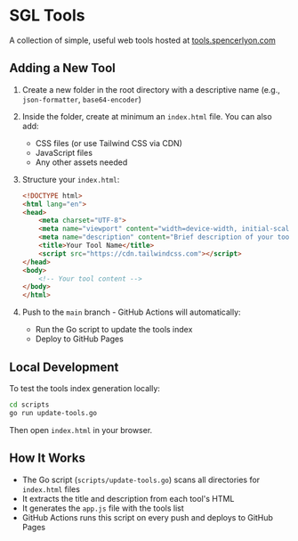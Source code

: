 # SGL Tools

A collection of simple, useful web tools hosted at [tools.spencerlyon.com](https://tools.spencerlyon.com)

## Adding a New Tool

1. Create a new folder in the root directory with a descriptive name (e.g., `json-formatter`, `base64-encoder`)

2. Inside the folder, create at minimum an `index.html` file. You can also add:
   - CSS files (or use Tailwind CSS via CDN)
   - JavaScript files
   - Any other assets needed

3. Structure your `index.html`:

   ```html
   <!DOCTYPE html>
   <html lang="en">
   <head>
       <meta charset="UTF-8">
       <meta name="viewport" content="width=device-width, initial-scale=1.0">
       <meta name="description" content="Brief description of your tool">
       <title>Your Tool Name</title>
       <script src="https://cdn.tailwindcss.com"></script>
   </head>
   <body>
       <!-- Your tool content -->
   </body>
   </html>
   ```

4. Push to the `main` branch - GitHub Actions will automatically:
   - Run the Go script to update the tools index
   - Deploy to GitHub Pages

## Local Development

To test the tools index generation locally:

```bash
cd scripts
go run update-tools.go
```

Then open `index.html` in your browser.

## How It Works

- The Go script (`scripts/update-tools.go`) scans all directories for `index.html` files
- It extracts the title and description from each tool's HTML
- It generates the `app.js` file with the tools list
- GitHub Actions runs this script on every push and deploys to GitHub Pages
